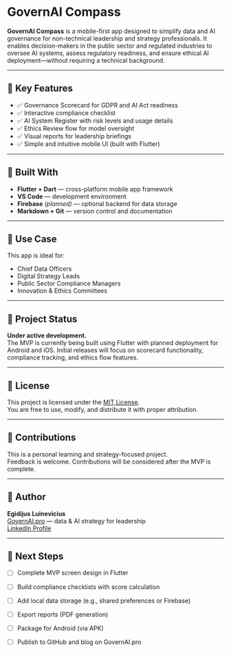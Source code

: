 # GovernAI Compass

**GovernAI Compass** is a mobile-first app designed to simplify data and AI governance for non-technical leadership and strategy professionals. It enables decision-makers in the public sector and regulated industries to oversee AI systems, assess regulatory readiness, and ensure ethical AI deployment—without requiring a technical background.

---

## 📲 Key Features

- ✅ Governance Scorecard for GDPR and AI Act readiness
- ✅ Interactive compliance checklist
- ✅ AI System Register with risk levels and usage details
- ✅ Ethics Review flow for model oversight
- ✅ Visual reports for leadership briefings
- ✅ Simple and intuitive mobile UI (built with Flutter)

---

## 🧩 Built With

- **Flutter + Dart** — cross-platform mobile app framework
- **VS Code** — development environment
- **Firebase** *(planned)* — optional backend for data storage
- **Markdown + Git** — version control and documentation

---

## 🧠 Use Case

This app is ideal for:
- Chief Data Officers
- Digital Strategy Leads
- Public Sector Compliance Managers
- Innovation & Ethics Committees

---

## 🚧 Project Status

**Under active development.**  
The MVP is currently being built using Flutter with planned deployment for Android and iOS. Initial releases will focus on scorecard functionality, compliance tracking, and ethics flow features.

---

## 📜 License

This project is licensed under the [MIT License](LICENSE).  
You are free to use, modify, and distribute it with proper attribution.

---

## 🤝 Contributions

This is a personal learning and strategy-focused project.  
Feedback is welcome. Contributions will be considered after the MVP is complete.

---

## 👤 Author

**Egidijus Luinevicius**  
[GovernAI.pro](https://governai.pro) — data & AI strategy for leadership  
[LinkedIn Profile](https://www.linkedin.com/in/egidijuslu/)

---

## 🧭 Next Steps

- [ ] Complete MVP screen design in Flutter
- [ ] Build compliance checklists with score calculation
- [ ] Add local data storage (e.g., shared preferences or Firebase)
- [ ] Export reports (PDF generation)
- [ ] Package for Android (via APK)
- [ ] Publish to GitHub and blog on GovernAI.pro

